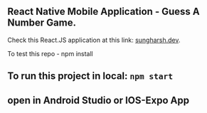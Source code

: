 ## React Native Mobile Application - Guess A Number Game.<br />

Check this React.JS application at this link: [sungharsh.dev](http://sungharsh.dev.s3-website.eu-west-2.amazonaws.com/).

To test this repo - npm install<br />

## To run this project in local: `npm start`

## open in Android Studio or IOS-Expo App